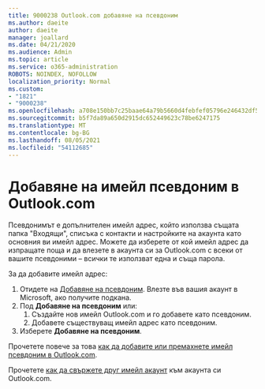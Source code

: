 ```yaml
---
title: 9000238 Outlook.com добавяне на псевдоним
ms.author: daeite
author: daeite
manager: joallard
ms.date: 04/21/2020
ms.audience: Admin
ms.topic: article
ms.service: o365-administration
ROBOTS: NOINDEX, NOFOLLOW
localization_priority: Normal
ms.custom:
- "1821"
- "9000238"
ms.openlocfilehash: a708e150bb7c25baae64a79b5660d4febfef05796e246432df57e0ce5cfaa2bd
ms.sourcegitcommit: b5f7da89a650d2915dc652449623c78be6247175
ms.translationtype: MT
ms.contentlocale: bg-BG
ms.lasthandoff: 08/05/2021
ms.locfileid: "54112685"
---
```

# <a name="add-an-email-alias-in-outlookcom"></a>Добавяне на имейл псевдоним в Outlook.com

Псевдонимът е допълнителен имейл адрес, който използва същата папка "Входящи", списъка с контакти и настройките на акаунта като основния ви имейл адрес. Можете да изберете от кой имейл адрес да изпращате поща и да влезете в акаунта си за Outlook.com с всеки от вашите псевдоними – всички те използват една и съща парола.

За да добавите имейл адрес:

1. Отидете на [Добавяне на псевдоним](https://go.microsoft.com/fwlink/p/?linkid=864833). Влезте във вашия акаунт в Microsoft, ако получите подкана.
2. Под **Добавяне на псевдоним** или:
    1. Създайте нов имейл Outlook.com и го добавете като псевдоним.
    2. Добавете съществуващ имейл адрес като псевдоним.
3. Изберете **Добавяне на псевдоним**.

Прочетете повече за това [как да добавите или премахнете имейл псевдоним в Outlook.com](https://support.office.com/article/459b1989-356d-40fa-a689-8f285b13f1f2?wt.mc_id=Office_Outlook_com_Alchemy).  

Прочетете [как да свържете друг имейл акаунт](https://support.office.com/article/c5224df4-5885-4e79-91ba-523aa743f0ba?wt.mc_id=Office_Outlook_com_Alchemy) към акаунта си Outlook.com.